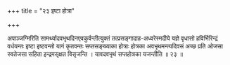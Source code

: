 +++
title = "२३ इष्टा होत्रा"

+++

अपाञ्जग्मिरिति सामर्थ्यादवभृथदिनएवकुर्वन्तीत्युक्तं तत्प्रसङ्गादाह-अध्वरेस्मदीये यज्ञे वृधासो हविर्भिरिन्द्रं वर्धयन्तः इष्टा इष्टवन्तो यागं कृतवन्तः सप्तसङ्ख्याका होत्राः होत्रका अवभृथमन्त्यदिवसं अच्छ प्रति ओजसा स्वतेजसा सहिता इन्द्रमसृक्षत विसृजन्ति । यावदवभृथं सप्तहोत्रका यजन्तीति ॥ २३ ॥